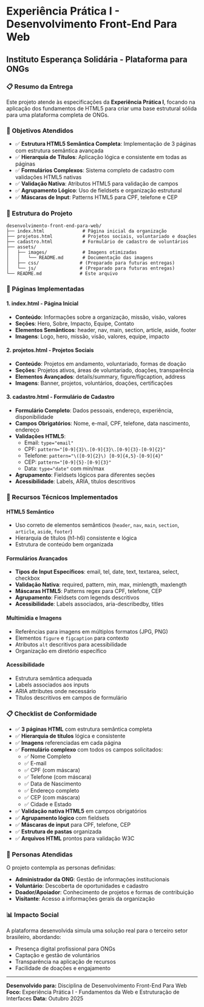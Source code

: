 # Experiência Prática I - Desenvolvimento Front-End Para Web
## Instituto Esperança Solidária - Plataforma para ONGs

### 📋 Resumo da Entrega

Este projeto atende às especificações da **Experiência Prática I**, focando na aplicação dos fundamentos de HTML5 para criar uma base estrutural sólida para uma plataforma completa de ONGs.

### 🎯 Objetivos Atendidos

- ✅ **Estrutura HTML5 Semântica Completa**: Implementação de 3 páginas com estrutura semântica avançada
- ✅ **Hierarquia de Títulos**: Aplicação lógica e consistente em todas as páginas
- ✅ **Formulários Complexos**: Sistema completo de cadastro com validações HTML5 nativas
- ✅ **Validação Nativa**: Atributos HTML5 para validação de campos
- ✅ **Agrupamento Lógico**: Uso de fieldsets e organização estrutural
- ✅ **Máscaras de Input**: Patterns HTML5 para CPF, telefone e CEP

### 📁 Estrutura do Projeto

```
desenvolvimento-front-end-para-web/
├── index.html              # Página inicial da organização
├── projetos.html           # Projetos sociais, voluntariado e doações
├── cadastro.html           # Formulário de cadastro de voluntários
├── assets/
│   ├── images/             # Imagens otimizadas
│   │   └── README.md       # Documentação das imagens
│   ├── css/               # (Preparado para futuras entregas)
│   └── js/                # (Preparado para futuras entregas)
└── README.md              # Este arquivo
```

### 📄 Páginas Implementadas

#### 1. **index.html** - Página Inicial
- **Conteúdo**: Informações sobre a organização, missão, visão, valores
- **Seções**: Hero, Sobre, Impacto, Equipe, Contato
- **Elementos Semânticos**: header, nav, main, section, article, aside, footer
- **Imagens**: Logo, hero, missão, visão, valores, equipe, impacto

#### 2. **projetos.html** - Projetos Sociais
- **Conteúdo**: Projetos em andamento, voluntariado, formas de doação
- **Seções**: Projetos ativos, áreas de voluntariado, doações, transparência
- **Elementos Avançados**: details/summary, figure/figcaption, address
- **Imagens**: Banner, projetos, voluntários, doações, certificações

#### 3. **cadastro.html** - Formulário de Cadastro
- **Formulário Completo**: Dados pessoais, endereço, experiência, disponibilidade
- **Campos Obrigatórios**: Nome, e-mail, CPF, telefone, data nascimento, endereço
- **Validações HTML5**: 
  - Email: `type="email"`
  - CPF: `pattern="[0-9]{3}\.[0-9]{3}\.[0-9]{3}-[0-9]{2}"`
  - Telefone: `pattern="\([0-9]{2}\) [0-9]{4,5}-[0-9]{4}"`
  - CEP: `pattern="[0-9]{5}-[0-9]{3}"`
  - Data: `type="date"` com min/max
- **Agrupamento**: Fieldsets lógicos para diferentes seções
- **Acessibilidade**: Labels, ARIA, títulos descritivos

### 🔧 Recursos Técnicos Implementados

#### **HTML5 Semântico**
- Uso correto de elementos semânticos (`header`, `nav`, `main`, `section`, `article`, `aside`, `footer`)
- Hierarquia de títulos (h1-h6) consistente e lógica
- Estrutura de conteúdo bem organizada

#### **Formulários Avançados**
- **Tipos de Input Específicos**: email, tel, date, text, textarea, select, checkbox
- **Validação Nativa**: required, pattern, min, max, minlength, maxlength
- **Máscaras HTML5**: Patterns regex para CPF, telefone, CEP
- **Agrupamento**: Fieldsets com legends descritivos
- **Acessibilidade**: Labels associados, aria-describedby, titles

#### **Multimídia e Imagens**
- Referências para imagens em múltiplos formatos (JPG, PNG)
- Elementos `figure` e `figcaption` para contexto
- Atributos `alt` descritivos para acessibilidade
- Organização em diretório específico

#### **Acessibilidade**
- Estrutura semântica adequada
- Labels associados aos inputs
- ARIA attributes onde necessário
- Títulos descritivos em campos de formulário

### 📋 Checklist de Conformidade

- ✅ **3 páginas HTML** com estrutura semântica completa
- ✅ **Hierarquia de títulos** lógica e consistente
- ✅ **Imagens** referenciadas em cada página
- ✅ **Formulário complexo** com todos os campos solicitados:
  - ✅ Nome Completo
  - ✅ E-mail  
  - ✅ CPF (com máscara)
  - ✅ Telefone (com máscara)
  - ✅ Data de Nascimento
  - ✅ Endereço completo
  - ✅ CEP (com máscara)
  - ✅ Cidade e Estado
- ✅ **Validação nativa HTML5** em campos obrigatórios
- ✅ **Agrupamento lógico** com fieldsets
- ✅ **Máscaras de input** para CPF, telefone, CEP
- ✅ **Estrutura de pastas** organizada
- ✅ **Arquivos HTML** prontos para validação W3C

### 👥 Personas Atendidas

O projeto contempla as personas definidas:
- **Administrador da ONG**: Gestão de informações institucionais
- **Voluntário**: Descoberta de oportunidades e cadastro
- **Doador/Apoiador**: Conhecimento de projetos e formas de contribuição
- **Visitante**: Acesso a informações gerais da organização

### 📊 Impacto Social

A plataforma desenvolvida simula uma solução real para o terceiro setor brasileiro, abordando:
- Presença digital profissional para ONGs
- Captação e gestão de voluntários
- Transparência na aplicação de recursos
- Facilidade de doações e engajamento

---

**Desenvolvido para:** Disciplina de Desenvolvimento Front-End Para Web  
**Foco:** Experiência Prática I - Fundamentos da Web e Estruturação de Interfaces
**Data:** Outubro 2025